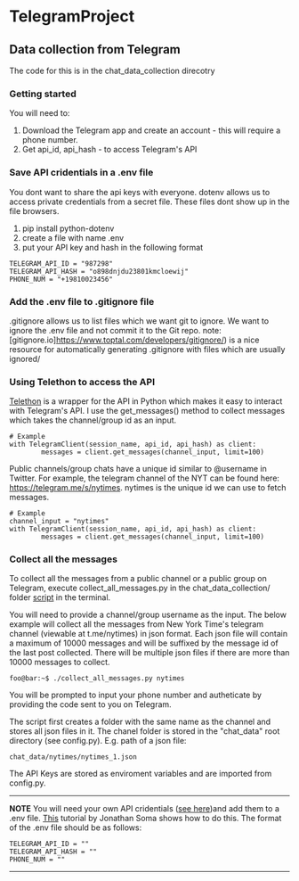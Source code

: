 # TelegramProject

## Data collection from Telegram 
The code for this is in the chat_data_collection direcotry 

### Getting started
You will need to:
1. Download the Telegram app and create an account - this will require a phone number.
2. Get api_id, api_hash - to access Telegram's API

### Save API cridentials in a .env file 
You dont want to share the api keys with everyone. dotenv allows us to access private credentials from a secret file. These files dont show up in the file browsers. 

1. pip install python-dotenv
2. create a file with name .env 
3. put your API key and hash in the following format

```
TELEGRAM_API_ID = "987298"
TELEGRAM_API_HASH = "o898dnjdu23801kmcloewij"
PHONE_NUM = "+19810023456"

```
###  Add the .env file to .gitignore file 
.gitignore allows us to list files which we want git to ignore. We want to ignore the .env file and not commit it to the Git repo. 
note: [gitignore.io]https://www.toptal.com/developers/gitignore/) is a nice resource for automatically generating .gitignore with files which are usually ignored/

### Using Telethon to access the API
[Telethon](https://docs.telethon.dev/en/stable/) is a wrapper for the API in Python which makes it easy to interact with Telegram's API. I use the get_messages() method to collect messages which takes the channel/group id as an input. 

```
# Example 
with TelegramClient(session_name, api_id, api_hash) as client:
        messages = client.get_messages(channel_input, limit=100)

```

Public channels/group chats have a unique id similar to @username in Twitter. For example, the telegram channel of the NYT can be found here: https://telegram.me/s/nytimes. nytimes is the unique id we can use to fetch messages.

```
# Example 
channel_input = "nytimes"
with TelegramClient(session_name, api_id, api_hash) as client:
        messages = client.get_messages(channel_input, limit=100)

```


### Collect all the messages 
To collect all the messages from a public channel or a public group on Telegram, execute collect_all_messages.py in the chat_data_collection/ folder [script](https://github.com/IshitaGopal/TelegramProject_23/blob/code_for_data_collection/code/collect_all_messages.py) in the terminal. 

You will need to provide a channel/group username as the input. The below example will collect all the messages from New York Time's telegram channel (viewable at t.me/nytimes) in json format. Each json file will contain a maximum of 10000 messages and will be suffixed by the message id of the last post collected. There will be multiple json files if there are more than 10000 messages to collect.
     
```console
foo@bar:~$ ./collect_all_messages.py nytimes
```
You will be prompted to input your phone number and autheticate by providing the code sent to you on Telegram. 

The script first creates a folder with the same name as the channel and stores all  json files in it. The chanel folder is stored in the "chat_data" root directory (see config.py). E.g. path of a json file:
 
 ```
chat_data/nytimes/nytimes_1.json
```

The API Keys are stored as enviroment variables and are imported from config.py.

---
**NOTE**
 You will need your own API cridentials ([see here](https://docs.telethon.dev/en/stable/basic/signing-in.html))and add them to a .env file.  [This](https://www.youtube.com/watch?v=YdgIWTYQ69A) tutorial by Jonathan Soma shows how to do this. The format of the .env file should be as follows:

```
TELEGRAM_API_ID = ""
TELEGRAM_API_HASH = ""
PHONE_NUM = ""

```
---



 

